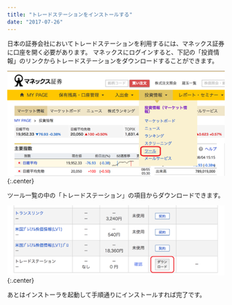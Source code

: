 ```yaml
---
title: "トレードステーションをインストールする"
date: "2017-07-26"
---
```



日本の証券会社においてトレードステーションを利用するには、マネックス証券に口座を開く必要があります。
マネックスにログインすると、下記の「投資情報」のリンクからトレードステーションをダウンロードすることができます。

![install1.png](./install1.png){:.center}

ツール一覧の中の「トレードステーション」の項目からダウンロードできます。

![install2.png](./install2.png){:.center}

あとはインストーラを起動して手順通りにインストールすれば完了です。


